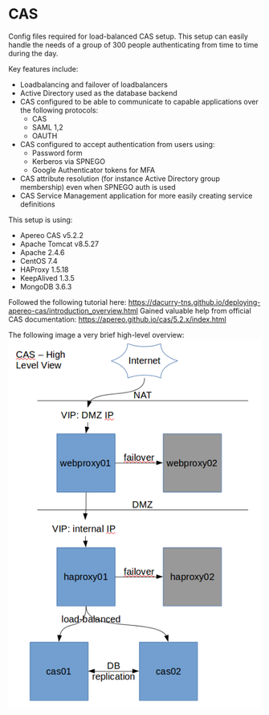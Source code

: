 # CAS
Config files required for load-balanced CAS setup.
This setup can easily handle the needs of a group of 300 people authenticating from time to time during the day.

Key features include:
  * Loadbalancing and failover of loadbalancers
  * Active Directory used as the database backend
  * CAS configured to be able to communicate to capable applications over the following protocols:
      * CAS
      * SAML 1,2
      * OAUTH
  * CAS configured to accept authentication from users using:
      * Password form
      * Kerberos via SPNEGO
      * Google Authenticator tokens for MFA
  * CAS attribute resolution (for instance Active Directory group membership) even when SPNEGO auth is used
  * CAS Service Management application for more easily creating service definitions

This setup is using:
   * Apereo CAS v5.2.2
   * Apache Tomcat v8.5.27
   * Apache 2.4.6
   * CentOS 7.4
   * HAProxy 1.5.18
   * KeepAlived 1.3.5
   * MongoDB 3.6.3

Followed the following tutorial here:  https://dacurry-tns.github.io/deploying-apereo-cas/introduction_overview.html
Gained valuable help from official CAS documentation:  https://apereo.github.io/cas/5.2.x/index.html

The following image a very brief high-level overview:
![alt text](https://raw.githubusercontent.com/oldmanpeterson/CAS/master/cas-high-level.png)
